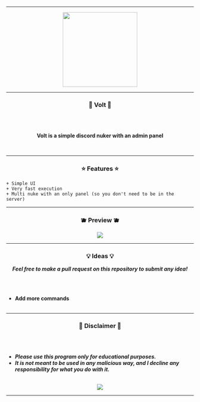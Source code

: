 -----

<p align="center">
<img src="https://i.imgur.com/IAz0hLa.png", width="200", height="200">
</p>

-----

### <p align="center">💜 Volt 💜</p>

<br><br>
<p align="center">
<strong>
Volt is a simple discord nuker with an admin panel
</strong>
</p>
<br>

-----

### <p align="center">⭐ Features ⭐</p>

```
+ Simple UI
+ Very fast execution
+ Multi nuke with an only panel (so you don't need to be in the server)
```

-----

### <p align="center">🫐 Preview 🫐</p>


<p align="center">
<img src="https://i.imgur.com/ABd2hLF.png">
</p>
   
-----

### <p align="center">💡 Ideas 💡</p>

<p align="center"><strong><i>Feel free to make a pull request on this repository to submit any idea!</i></strong</p>

<br><br>
* Add more commands
<br><br>
  
-----

### <p align="center">📌 Disclaimer 📌</p>

<br><br>
* ***Please use this program only for educational purposes.***
* ***It is not meant to be used in any malicious way, and I decline any responsibility for what you do with it.***
<br><br>


<p align="center">
<img src="https://i.imgur.com/zqvEkpJ.mp4">
</p>

-----
